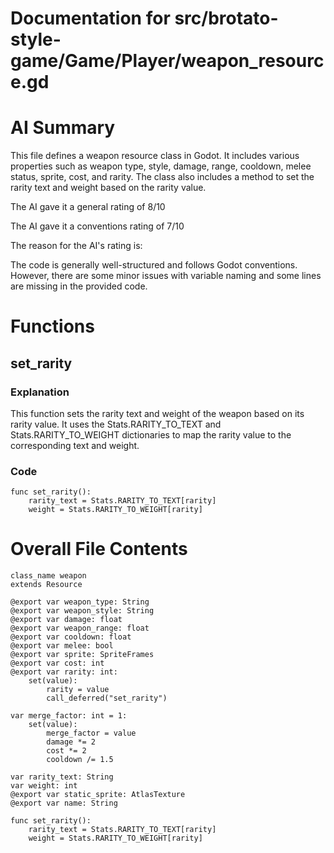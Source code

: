 # Documentation for src/brotato-style-game/Game/Player/weapon_resource.gd

# AI Summary
This file defines a weapon resource class in Godot. It includes various properties such as weapon type, style, damage, range, cooldown, melee status, sprite, cost, and rarity. The class also includes a method to set the rarity text and weight based on the rarity value.

The AI gave it a general rating of 8/10

The AI gave it a conventions rating of 7/10

The reason for the AI's rating is:

The code is generally well-structured and follows Godot conventions. However, there are some minor issues with variable naming and some lines are missing in the provided code.
# Functions

## set_rarity
### Explanation
This function sets the rarity text and weight of the weapon based on its rarity value. It uses the Stats.RARITY_TO_TEXT and Stats.RARITY_TO_WEIGHT dictionaries to map the rarity value to the corresponding text and weight.
### Code
```gdscript
func set_rarity():
	rarity_text = Stats.RARITY_TO_TEXT[rarity]
	weight = Stats.RARITY_TO_WEIGHT[rarity]
```
# Overall File Contents
```gdscript
class_name weapon
extends Resource

@export var weapon_type: String
@export var weapon_style: String
@export var damage: float
@export var weapon_range: float
@export var cooldown: float
@export var melee: bool
@export var sprite: SpriteFrames
@export var cost: int
@export var rarity: int:
	set(value):
		rarity = value
		call_deferred("set_rarity")

var merge_factor: int = 1:
	set(value):
		merge_factor = value
		damage *= 2
		cost *= 2
		cooldown /= 1.5

var rarity_text: String
var weight: int
@export var static_sprite: AtlasTexture
@export var name: String

func set_rarity():
	rarity_text = Stats.RARITY_TO_TEXT[rarity]
	weight = Stats.RARITY_TO_WEIGHT[rarity]

```
